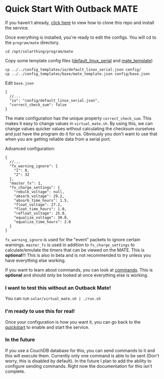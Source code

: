 # Quick Start With Outback MATE
If you haven't already, [click here](quickstart.md) to view how to clone this repo and install the service.

Once everything is installed, you're ready to edit the configs. You will cd to the `program/mate` directory.
```
cd /opt/solarthing/program/mate
```

Copy some template config files ([default_linux_serial](../../config_templates/io/default_linux_serial.json) and [mate_template](../../config_templates/base/mate_template.json))
```
cp ../../config_templates/io/default_linux_serial.json config/
cp ../../config_templates/base/mate_template.json config/base.json
```
Edit `base.json`
```json5
{
  //...
  "io": "config/default_linux_serial.json",
  "correct_check_sum": false
}
```
The mate configuration has the unique property `correct_check_sum`. This makes it easy to change values in `virtual_mate.sh`. By using this,
we can change values quicker values without calculating the checksum ourselves and just have the program do it for us.
Obviously you don't want to use that when you are getting reliable data from a serial port.

Advanced configuration:
```json5
{
  //...
  "fx_warning_ignore": {
    "1": 0,
    "2": 32
  },
  "master_fx": 1,
  "fx_charge_settings": {
    "rebulk_voltage": null,
    "absorb_voltage": 29.2,
    "absorb_time_hours": 1.5,
    "float_voltage": 27.2,
    "float_time_hours": 1.0,
    "refloat_voltage": 25.0,
    "equalize_voltage": 30.0,
    "equalize_time_hours": 2.0
  }
}
```
`fx_warning_ignore` is used for the "event" packets to ignore certain warnings. `master_fx` is used in addition to 
`fx_charge_settings` to calculate/emulate the timers that can be viewed on the MATE. This is **optional**!!! This is also in beta
and is not recommended to try unless you have everything else working.

If you want to learn about commands, you can look at [commands](./commands.md). This is **optional** and should only be
looked at once everything else is working.

### I want to test this without an Outback Mate!
You can run `solar/virtual_mate.sh | ./run.sh`

### I'm ready to use this for real!
Once your configuration is how you want it, you can go back to the [quickstart](quickstart.md#configuration-continued) to enable and start the service.

### In the future
If you use a CouchDB database for this, you can send commands to it and this will execute them. Currently
only one command is able to be sent (Don't worry, this is disabled by default). In the future I plan to add the ability
to configure sending commands. Right now the documentation for this isn't complete.
